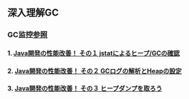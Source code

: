 ## 深入理解GC


### GC监控[参照](https://qiita.com/i_matsui/items/4997ebedbdd7a6495509)

####  1. [Java開発の性能改善！ その１ jstatによるヒープ/GCの確認](https://qiita.com/i_matsui/items/4997ebedbdd7a6495509)

#### 2. [Java開発の性能改善！ その２ GCログの解析とHeapの設定](https://qiita.com/i_matsui/items/aabbdaa169c6ae51ecb3)

#### 3. [Java開発の性能改善！ その３ ヒープダンプを取ろう](https://qiita.com/i_matsui/items/0d1ae2c7e9d17b6c04e0)





